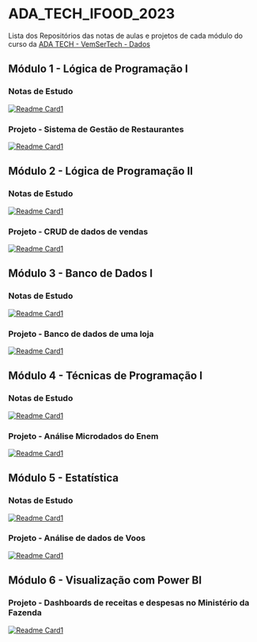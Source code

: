 # ADA_TECH_IFOOD_2023
Lista dos Repositórios das notas de aulas e projetos de cada módulo do curso da [ADA TECH - VemSerTech - Dados](https://ada.tech/sou-aluno/programas/ifood-vem-ser-tech)

## Módulo 1 - Lógica de Programação I
### Notas de Estudo
[![Readme Card1](https://github-readme-stats.vercel.app/api/pin/?username=RSAmanda&repo=Ada_iFood_Mod01_Logica_de_programacao_1)](https://github.com/RSAmanda/Ada_iFood_Mod01_Logica_de_programacao_1)

### Projeto - Sistema de Gestão de Restaurantes
[![Readme Card1](https://github-readme-stats.vercel.app/api/pin/?username=Grupo-B-Turma-2-Ada-VemSerTech&repo=Projeto_Mod01_Ada_VemSerTech)](https://github.com/Grupo-B-Turma-2-Ada-VemSerTech/Projeto_Mod01_Ada_VemSerTech)

## Módulo 2 - Lógica de Programação II
### Notas de Estudo
[![Readme Card1](https://github-readme-stats.vercel.app/api/pin/?username=RSAmanda&repo=Ada_iFood_Mod02_Logica_de_programacao_2)](https://github.com/RSAmanda/Ada_iFood_Mod02_Logica_de_programacao_2)

### Projeto - CRUD de dados de vendas
[![Readme Card1](https://github-readme-stats.vercel.app/api/pin/?username=Grupo-B-Turma-2-Ada-VemSerTech&repo=Projeto_Mod02_Ada_VemSerTech)](https://github.com/Grupo-B-Turma-2-Ada-VemSerTech/Projeto_Mod02_Ada_VemSerTech)

## Módulo 3 - Banco de Dados I
### Notas de Estudo
[![Readme Card1](https://github-readme-stats.vercel.app/api/pin/?username=RSAmanda&repo=Ada_iFood_Mod03_Banco_de_Dados_1)](https://github.com/RSAmanda/Ada_iFood_Mod03_Banco_de_Dados_1)

### Projeto - Banco de dados de uma loja
[![Readme Card1](https://github-readme-stats.vercel.app/api/pin/?username=Grupo-B-Turma-2-Ada-VemSerTech&repo=Projeto_Mod03_Ada_VemSerTech)](https://github.com/Grupo-B-Turma-2-Ada-VemSerTech/Projeto_Mod03_Ada_VemSerTech)

## Módulo 4 - Técnicas de Programação I
### Notas de Estudo
[![Readme Card1](https://github-readme-stats.vercel.app/api/pin/?username=RSAmanda&repo=Ada_iFood_Mod04_Tecnicas_de_Programacao_1)](https://github.com/RSAmanda/Ada_iFood_Mod04_Tecnicas_de_Programacao_1)

### Projeto - Análise Microdados do Enem
[![Readme Card1](https://github-readme-stats.vercel.app/api/pin/?username=Grupo-B-Turma-2-Ada-VemSerTech&repo=Projeto_Mod04_Ada_VemSerTech)](https://github.com/Grupo-B-Turma-2-Ada-VemSerTech/Projeto_Mod04_Ada_VemSerTech)

## Módulo 5 - Estatística
### Notas de Estudo
[![Readme Card1](https://github-readme-stats.vercel.app/api/pin/?username=RSAmanda&repo=Ada_iFood_Mod05_Estatistica_1)](https://github.com/RSAmanda/Ada_iFood_Mod05_Estatistica_1)

### Projeto - Análise de dados de Voos
[![Readme Card1](https://github-readme-stats.vercel.app/api/pin/?username=AdrielyZBoller&repo=Projeto_Mod05_Ada_VemSerTech)]([https://github.com/Grupo-B-Turma-2-Ada-VemSerTech/Projeto_Mod04_Ada_VemSerTech](https://github.com/AdrielyZBoller/Projeto_Mod05_Ada_VemSerTech))

## Módulo 6 - Visualização com Power BI

### Projeto - Dashboards de receitas e despesas no Ministério da Fazenda
[![Readme Card1](https://github-readme-stats.vercel.app/api/pin/?username=Grupo-B-Turma-2-Ada-VemSerTech&repo=Projeto_Mod6_Ada_VemSerTech)](https://github.com/Grupo-B-Turma-2-Ada-VemSerTech/Projeto_Mod6_Ada_VemSerTech)
